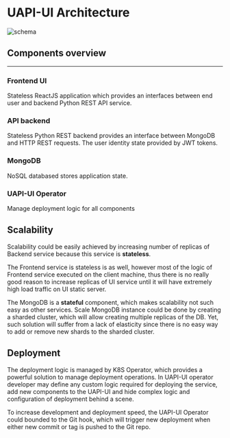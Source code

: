 # UAPI-UI Architecture

![schema](https://gitlab.com/dimss/ppro-uapi/raw/master/arch.png)

## Components overview

---

### Frontend UI
Stateless ReactJS application which provides an interfaces between end user 
and backend Python REST API service.

### API backend  
Stateless Python REST backend provides an interface between MongoDB and HTTP REST requests.
The user identity state provided by JWT tokens. 

### MongoDB 
NoSQL databased stores application state.

### UAPI-UI Operator
Manage deployment logic for all components    
  

## Scalability
Scalability could be easily achieved by increasing 
number of replicas of Backend service because this service is **stateless**.  

The Frontend service is stateless is as well, however most of the 
logic of Frontend service executed on the client machine, 
thus there is no really good reason to increase replicas of UI service 
until it will have extremely high load traffic on UI static server.

The MongoDB is a **stateful** component, which makes scalability
not such easy as other services. 
Scale MongoDB instance could be done by creating a sharded cluster, 
which will allow creating multiple replicas of the DB.
Yet, such solution will suffer from a lack of elasticity since there is no 
easy way to add or remove new shards to the sharded cluster.


## Deployment 
The deployment logic is managed by K8S Operator, 
which provides a powerful solution to manage deployment operations.
In UAPI-UI operator developer may define any custom logic required 
for deploying the service, add new components to the UAPI-UI 
and hide complex logic and configuration of deployment behind a scene.

To increase development and deployment speed, the UAPI-UI Operator 
could bounded to the Git hook, which will trigger new deployment when 
either new commit or tag is pushed to the Git repo.  


